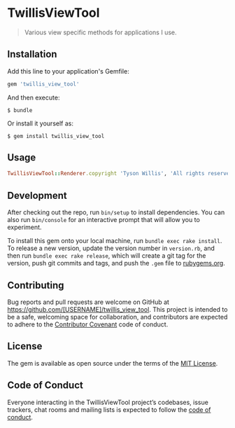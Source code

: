 # TwillisViewTool

> Various view specific methods for applications I use.

## Installation

Add this line to your application's Gemfile:

```ruby
gem 'twillis_view_tool'
```

And then execute:

    $ bundle

Or install it yourself as:

    $ gem install twillis_view_tool

## Usage

```ruby
TwillisViewTool::Renderer.copyright 'Tyson Willis', 'All rights reserved'
```

## Development

After checking out the repo, run `bin/setup` to install dependencies. You can also run `bin/console` for an interactive prompt that will allow you to experiment.

To install this gem onto your local machine, run `bundle exec rake install`. To release a new version, update the version number in `version.rb`, and then run `bundle exec rake release`, which will create a git tag for the version, push git commits and tags, and push the `.gem` file to [rubygems.org](https://rubygems.org).

## Contributing

Bug reports and pull requests are welcome on GitHub at https://github.com/[USERNAME]/twillis_view_tool. This project is intended to be a safe, welcoming space for collaboration, and contributors are expected to adhere to the [Contributor Covenant](http://contributor-covenant.org) code of conduct.

## License

The gem is available as open source under the terms of the [MIT License](https://opensource.org/licenses/MIT).

## Code of Conduct

Everyone interacting in the TwillisViewTool project’s codebases, issue trackers, chat rooms and mailing lists is expected to follow the [code of conduct](https://github.com/[USERNAME]/twillis_view_tool/blob/master/CODE_OF_CONDUCT.md).
